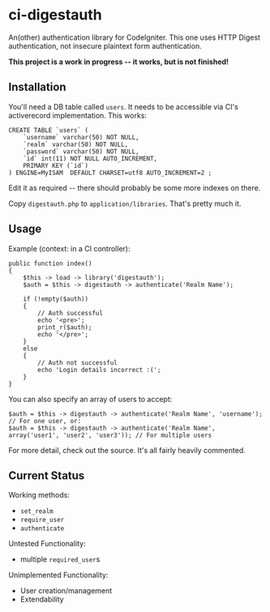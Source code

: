 # ci-digestauth

An(other) authentication library for CodeIgniter. This one uses HTTP Digest authentication, not insecure plaintext form authentication.

**This project is a work in progress -- it works, but is not finished!**

## Installation

You'll need a DB table called `users`. It needs to be accessible via CI's activerecord implementation. This works:

    CREATE TABLE `users` (
        `username` varchar(50) NOT NULL,
        `realm` varchar(50) NOT NULL,
        `password` varchar(50) NOT NULL,
        `id` int(11) NOT NULL AUTO_INCREMENT,
        PRIMARY KEY (`id`)
    ) ENGINE=MyISAM  DEFAULT CHARSET=utf8 AUTO_INCREMENT=2 ;

Edit it as required -- there should probably be some more indexes on there.

Copy `digestauth.php` to `application/libraries`. That's pretty much it.

## Usage

Example (context: in a CI controller):

    public function index()
	{
        $this -> load -> library('digestauth');
        $auth = $this -> digestauth -> authenticate('Realm Name');
        
        if (!empty($auth))
        {
            // Auth successful
            echo '<pre>';
            print_r($auth);
            echo '</pre>';
        }
        else
        {
            // Auth not successful
            echo 'Login details incorrect :(';
        }
	}

You can also specify an array of users to accept:

    $auth = $this -> digestauth -> authenticate('Realm Name', 'username'); // For one user, or:
    $auth = $this -> digestauth -> authenticate('Realm Name', array('user1', 'user2', 'user3')); // For multiple users

For more detail, check out the source. It's all fairly heavily commented.

## Current Status

Working methods:
* `set_realm`
* `require_user`
* `authenticate`

Untested Functionality:
* multiple `required_user`s

Unimplemented Functionality:
* User creation/management
* Extendability